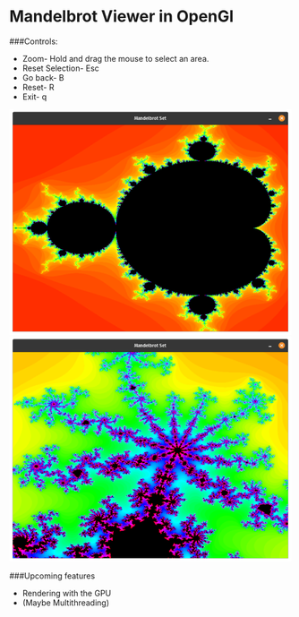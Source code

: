 # Mandelbrot Viewer in OpenGl
###Controls:
- Zoom- Hold and drag the mouse to select an area.
- Reset Selection- Esc
- Go back- B
- Reset- R
- Exit- q

![Mandelbrot Set](Resources/Pictures/Mandelbrot.png)
![Mandelbrot Set Zommed](Resources/Pictures/Mandelbrot-zoomed.png)

###Upcoming features
- Rendering with the GPU
- (Maybe Multithreading)